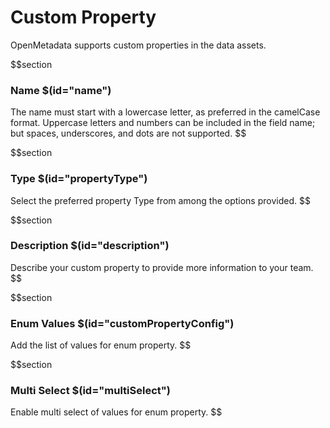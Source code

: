 # Custom Property

OpenMetadata supports custom properties in the data assets.

$$section
### Name $(id="name")

The name must start with a lowercase letter, as preferred in the camelCase format. Uppercase letters and numbers can be included in the field name; but spaces, underscores, and dots are not supported.
$$

$$section
### Type $(id="propertyType")

Select the preferred property Type from among the options provided.
$$

$$section
### Description $(id="description")

Describe your custom property to provide more information to your team.
$$

$$section
### Enum Values $(id="customPropertyConfig")

Add the list of values for enum property.
$$

$$section
### Multi Select $(id="multiSelect")

Enable multi select of values for enum property.
$$